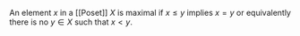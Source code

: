 An element $x$ in a [[Poset]] $X$ is maximal if $x\leq y$ implies $x=y$ 
or equivalently there is no $y\in X$ such that $x<y$.
